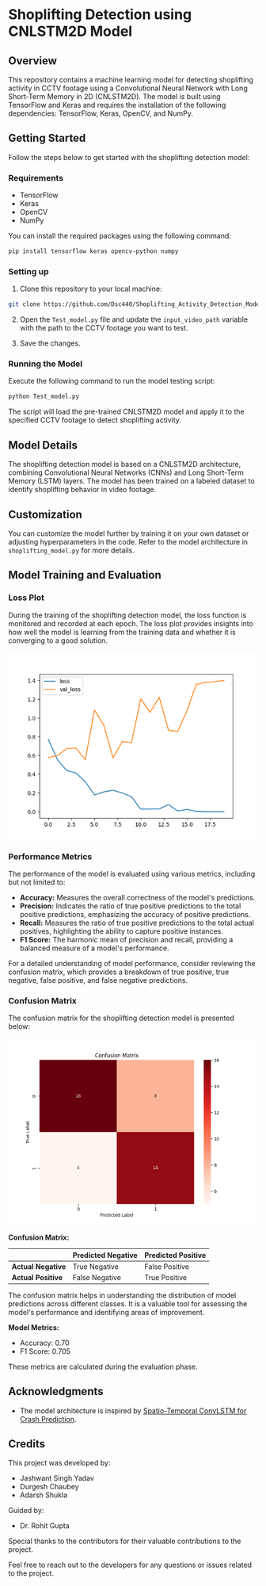 # Shoplifting Detection using CNLSTM2D Model

## Overview

This repository contains a machine learning model for detecting shoplifting activity in CCTV footage using a Convolutional Neural Network with Long Short-Term Memory in 2D (CNLSTM2D). The model is built using TensorFlow and Keras and requires the installation of the following dependencies: TensorFlow, Keras, OpenCV, and NumPy.

## Getting Started

Follow the steps below to get started with the shoplifting detection model:

### Requirements

- TensorFlow
- Keras
- OpenCV
- NumPy

You can install the required packages using the following command:

```bash
pip install tensorflow keras opencv-python numpy
```

### Setting up

1. Clone this repository to your local machine:

```bash
git clone https://github.com/Dsc440/Shoplifting_Activity_Detection_Model.git
```

2. Open the `Test_model.py` file and update the `input_video_path` variable with the path to the CCTV footage you want to test.

3. Save the changes.

### Running the Model

Execute the following command to run the model testing script:

```bash
python Test_model.py
```

The script will load the pre-trained CNLSTM2D model and apply it to the specified CCTV footage to detect shoplifting activity.

## Model Details

The shoplifting detection model is based on a CNLSTM2D architecture, combining Convolutional Neural Networks (CNNs) and Long Short-Term Memory (LSTM) layers. The model has been trained on a labeled dataset to identify shoplifting behavior in video footage.

## Customization

You can customize the model further by training it on your own dataset or adjusting hyperparameters in the code. Refer to the model architecture in `shoplifting_model.py` for more details.

## Model Training and Evaluation

### Loss Plot

During the training of the shoplifting detection model, the loss function is monitored and recorded at each epoch. The loss plot provides insights into how well the model is learning from the training data and whether it is converging to a good solution.

![Loss Plot](https://github.com/Dsc440/Shoplifting_Activity_Detection_Model/blob/main/loss_plot.png?raw=true)

### Performance Metrics

The performance of the model is evaluated using various metrics, including but not limited to:

- **Accuracy:** Measures the overall correctness of the model's predictions.
- **Precision:** Indicates the ratio of true positive predictions to the total positive predictions, emphasizing the accuracy of positive predictions.
- **Recall:** Measures the ratio of true positive predictions to the total actual positives, highlighting the ability to capture positive instances.
- **F1 Score:** The harmonic mean of precision and recall, providing a balanced measure of a model's performance.

For a detailed understanding of model performance, consider reviewing the confusion matrix, which provides a breakdown of true positive, true negative, false positive, and false negative predictions.

### Confusion Matrix

The confusion matrix for the shoplifting detection model is presented below:

![Confusion Matrix](https://github.com/Dsc440/Shoplifting_Activity_Detection_Model/blob/main/conf_matrix%20(1).png?raw=true)

**Confusion Matrix:**

|                | Predicted Negative | Predicted Positive |
| -------------- | ------------------ | ------------------ |
| **Actual Negative** | True Negative | False Positive |
| **Actual Positive** | False Negative | True Positive |

The confusion matrix helps in understanding the distribution of model predictions across different classes. It is a valuable tool for assessing the model's performance and identifying areas of improvement.

**Model Metrics:**
- Accuracy: 0.70
- F1 Score: 0.705

These metrics are calculated during the evaluation phase.
## Acknowledgments

- The model architecture is inspired by [Spatio-Temporal ConvLSTM for Crash Prediction](https://towardsdatascience.com/spatial-temporal-convlstm-for-crash-prediction-411909ed2cfa).

## Credits

This project was developed by:
- Jashwant Singh Yadav
- Durgesh Chaubey
- Adarsh Shukla

Guided by:
- Dr. Rohit Gupta

Special thanks to the contributors for their valuable contributions to the project.

Feel free to reach out to the developers for any questions or issues related to the project.
